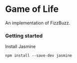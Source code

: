 # Game of Life

An implementation of FizzBuzz.

### Getting started

Install Jasmine
```
npm install --save-dev jasmine
```
